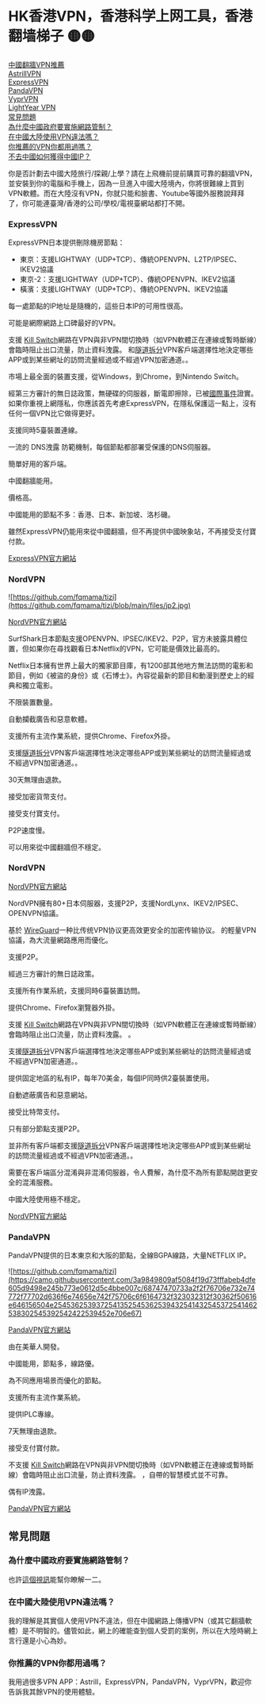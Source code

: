 # HK香港VPN，香港科学上网工具，香港翻墙梯子 🟡🟡


<div class="lwptoc_items lwptoc_items-visible">
    <div class="lwptoc_itemWrap"><div class="lwptoc_item">    <a href="#zhong_guo_fan_qiangVPN_tui_jian">
                <span class="lwptoc_item_label">中國翻牆VPN推薦</span>
    </a>
    <div class="lwptoc_itemWrap"><div class="lwptoc_item">    <a href="#AstrillVPN">
                <span class="lwptoc_item_label">AstrillVPN</span>
    </a>
    </div><div class="lwptoc_item">    <a href="#ExpressVPN">
                <span class="lwptoc_item_label">ExpressVPN</span>
    </a>
    </div><div class="lwptoc_item">    <a href="#PandaVPN">
                <span class="lwptoc_item_label">PandaVPN</span>
    </a>
    </div><div class="lwptoc_item">    <a href="#VyprVPN">
                <span class="lwptoc_item_label">VyprVPN</span>
    </a>
    </div><div class="lwptoc_item">    <a href="#LightYear_VPN">
                <span class="lwptoc_item_label">LightYear VPN</span>
    </a>
    </div></div></div><div class="lwptoc_item">    <a href="#chang_jian_wen_ti">
                <span class="lwptoc_item_label">常見問題</span>
    </a>
    <div class="lwptoc_itemWrap"><div class="lwptoc_item">    <a href="#wei_shen_me_zhong_guo_zheng_fu_yao_shi_shi_wang_lu_guan_zhi">
                <span class="lwptoc_item_label">為什麼中國政府要實施網路管制？</span>
    </a>
    </div><div class="lwptoc_item">    <a href="#zai_zhong_guo_da_lu_shi_yongVPN_wei_fa_ma">
                <span class="lwptoc_item_label">在中國大陸使用VPN違法嗎？</span>
    </a>
    </div><div class="lwptoc_item">    <a href="#ni_tui_jian_deVPN_ni_dou_yong_guo_ma">
                <span class="lwptoc_item_label">你推薦的VPN你都用過嗎？</span>
    </a>
    </div><div class="lwptoc_item">    <a href="#bu_qu_zhong_guo_ru_he_huo_de_zhong_guoIP">
                <span class="lwptoc_item_label">不去中國如何獲得中國IP？</span>
    </a>
    </div></div></div></div></div>
</div></div>
<p>你是否計劃去中國大陸旅行/探親/上學？請在上飛機前提前購買可靠的翻牆VPN，並安裝到你的電腦和手機上，因為一旦進入中國大陸境內，你將很難線上買到VPN軟體。而在大陸沒有VPN，你就只能和臉書、Youtube等國外服務說拜拜了，你可能連臺灣/香港的公司/學校/電視臺網站都打不開。</p>





<h3><span id="ExpressVPN">ExpressVPN</span></h3>

<p>ExpressVPN日本提供刪除機房節點：</p>



<ul><li>東京：支援LIGHTWAY（UDP+TCP）、傳統OPENVPN、L2TP/IPSEC、IKEV2協議</li><li>東京-2：支援LIGHTWAY（UDP+TCP）、傳統OPENVPN、IKEV2協議</li><li>橫濱：支援LIGHTWAY（UDP+TCP）、傳統OPENVPN、IKEV2協議</li></ul>



<p>每一處節點的IP地址是隨機的，這些日本IP的可用性很高。</p>



<p>



</p><p class="pro">可能是網際網路上口碑最好的VPN。</p>



<p class="pro">支援 <span class="glossary-tooltip glossary-term-73" tabindex="0"><span class="glossary-link"><a href="https://www.youtube.com/watch?v=HZqZ5oMBJ7A" target="_blank">Kill Switch</a></span><span class="hidden glossary-tooltip-content clearfix"><span class="glossary-tooltip-text">網路在VPN與非VPN間切換時（如VPN軟體正在連線或暫時斷線）會臨時阻止出口流量，防止資料洩露。</span></span></span> 和<span class="glossary-tooltip glossary-term-86" tabindex="0"><span class="glossary-link"><a href="https://www.youtube.com/watch?v=25maiR0IeRw" target="_blank">隧道拆分</a></span><span class="hidden glossary-tooltip-content clearfix"><span class="glossary-tooltip-text">VPN客戶端選擇性地決定哪些APP或到某些網址的訪問流量經過或不經過VPN加密通道。</span></span></span>。</p>



<p class="pro">市場上最全面的裝置支援，從Windows，到Chrome，到Nintendo Switch。</p>



<p class="pro">經第三方審計的無日誌政策，無硬碟的伺服器，斷電即擦除，已被<a href="https://en.wikipedia.org/wiki/ExpressVPN#Assassination_of_Andrei_Karlov" class="rank-math-link" target="_blank" rel="noopener">國際事件</a>證實。如果你重視上網隱私，你應該首先考慮ExpressVPN，在隱私保護這一點上，沒有任何一個VPN比它做得更好。</p>



<p class="pro">支援同時5臺裝置連線。</p>



<p class="pro">一流的 DNS洩露 防範機制，每個節點都部署受保護的DNS伺服器。</p>



<p class="pro">簡單好用的客戶端。</p>



<p class="pro">中國翻牆能用。</p>



<p class="con">價格高。</p>



<p class="con">中國能用的節點不多：香港、日本、新加坡、洛杉磯。</p>



<p class="con">雖然ExpressVPN仍能用來從中國翻牆，但不再提供中國映象站，不再接受支付寶付款。</p>



<div class="wp-container-6205cd6f72ad1 wp-block-buttons is-content-justification-center">
<div class="wp-block-button is-style-fill"><a class="wp-block-button__link" href="https://www.xvuslink.com/?a_fid=tizi_vpn&chan=gitfqmama&data1=japanVPN" rel="nofollow noopener" target="_blank">ExpressVPN官方網站</a></div>
</div>



<h3><span id="NordVPN">NordVPN</span></h3>


![https://github.com/fqmama/tizi](https://github.com/fqmama/tizi/blob/main/files/jp2.jpg)


<div class="wp-container-6205cd6f730ec wp-block-buttons is-content-justification-center">
<div class="wp-block-button is-style-fill"><a class="wp-block-button__link" href="http://get.affiliatescn.net/aff_c?offer_id=153&aff_id=38201&source=github&aff_sub=gitfqmama&aff_sub2=japanVPN" rel="nofollow noopener" target="_blank">NordVPN官方網站</a></div>
</div>







<p>SurfShark日本節點支援OPENVPN、IPSEC/IKEV2、P2P，官方未披露具體位置，但如果你在尋找觀看日本Netflix的VPN，它可能是價效比最高的。</p>



<p>Netflix日本擁有世界上最大的獨家節目庫，有1200部其他地方無法訪問的電影和節目，例如《被盜的身份》或《石博士》。內容從最新的節目和動漫到歷史上的經典和獨立電影。</p>



<p>



</p><p class="pro">不限裝置數量。</p>



<p class="pro">自動攔截廣告和惡意軟體。</p>



<p class="pro">支援所有主流作業系統，提供Chrome、Firefox外掛。</p>



<p class="pro">支援<span class="glossary-tooltip glossary-term-86" tabindex="0"><span class="glossary-link"><a href="https://www.youtube.com/watch?v=25maiR0IeRw" target="_blank">隧道拆分</a></span><span class="hidden glossary-tooltip-content clearfix"><span class="glossary-tooltip-text">VPN客戶端選擇性地決定哪些APP或到某些網址的訪問流量經過或不經過VPN加密通道。</span></span></span>。</p>



<p class="pro">30天無理由退款。</p>



<p class="pro">接受加密貨幣支付。</p>



<p class="pro">接受支付寶支付。</p>



<p class="con">P2P速度慢。</p>



<p class="con">可以用來從中國翻牆但不穩定。</p>




<h3><span id="NordVPN">NordVPN</span></h3>






<div class="wp-container-6205cd6f73d60 wp-block-buttons is-content-justification-center">
<div class="wp-block-button is-style-fill"><a class="wp-block-button__link" href="http://get.affiliatescn.net/aff_c?offer_id=153&aff_id=38201&source=github&aff_sub=gitfqmama&aff_sub2=japanVPN" rel="nofollow noopener" target="_blank">NordVPN官方網站</a></div>
</div>







<p>NordVPN擁有80+日本伺服器，支援P2P，支援NordLynx、IKEV2/IPSEC、OPENVPN協議。</p>



<p>



</p><p class="pro">基於 <span class="glossary-tooltip glossary-term-60" tabindex="0"><span class="glossary-link"><a href="https://www.wireguard.com/" target="_blank">WireGuard</a></span><span class="hidden glossary-tooltip-content clearfix"><span class="glossary-tooltip-text">一种比传统VPN协议更高效更安全的加密传输协议。</span></span></span> 的輕量VPN協議，為大流量網路應用而優化。</p>



<p class="pro">支援P2P。</p>



<p class="pro">經過三方審計的無日誌政策。</p>



<p class="pro">支援所有作業系統，支援同時6臺裝置訪問。</p>



<p class="pro">提供Chrome、Firefox瀏覽器外掛。</p>



<p class="pro">支援 <span class="glossary-tooltip glossary-term-73" tabindex="0"><span class="glossary-link"><a href="https://www.youtube.com/watch?v=HZqZ5oMBJ7A" target="_blank">Kill Switch</a></span><span class="hidden glossary-tooltip-content clearfix"><span class="glossary-tooltip-text">網路在VPN與非VPN間切換時（如VPN軟體正在連線或暫時斷線）會臨時阻止出口流量，防止資料洩露。</span></span></span> 。</p>



<p class="pro">支援<span class="glossary-tooltip glossary-term-86" tabindex="0"><span class="glossary-link"><a href="https://www.youtube.com/watch?v=25maiR0IeRw" target="_blank">隧道拆分</a></span><span class="hidden glossary-tooltip-content clearfix"><span class="glossary-tooltip-text">VPN客戶端選擇性地決定哪些APP或到某些網址的訪問流量經過或不經過VPN加密通道。</span></span></span>。</p>



<p class="pro">提供固定地區的私有IP，每年70美金，每個IP同時供2臺裝置使用。</p>



<p class="pro">自動遮蔽廣告和惡意網站。</p>



<p class="pro">接受比特幣支付。</p>



<p class="con">只有部分節點支援P2P。</p>



<p class="con">並非所有客戶端都支援<span class="glossary-tooltip glossary-term-86" tabindex="0"><span class="glossary-link"><a href="https://www.youtube.com/watch?v=25maiR0IeRw" target="_blank">隧道拆分</a></span><span class="hidden glossary-tooltip-content clearfix"><span class="glossary-tooltip-text">VPN客戶端選擇性地決定哪些APP或到某些網址的訪問流量經過或不經過VPN加密通道。</span></span></span>。</p>



<p class="con">需要在客戶端區分混淆與非混淆伺服器，令人費解，為什麼不為所有節點開啟更安全的混淆服務。</p>



<p class="con">中國大陸使用極不穩定。</p>



<div class="wp-container-6205cd6f742b7 wp-block-buttons is-content-justification-center">
<div class="wp-block-button is-style-fill"><a class="wp-block-button__link" href="http://get.affiliatescn.net/aff_c?offer_id=153&aff_id=38201&source=github&aff_sub=gitfqmama&aff_sub2=japanVPN" rel="nofollow noopener" target="_blank">NordVPN官方網站</a></div>
</div>




<h3><span id="PandaVPN">PandaVPN</span></h3>








<p>PandaVPN提供的日本東京和大阪的節點，全線BGPA線路，大量NETFLIX IP。</p>



![https://github.com/fqmama/tizi](https://camo.githubusercontent.com/3a9849809af5084f19d73fffabeb4dfe605d9498e245b773e0612d5c4bbe007c/68747470733a2f2f76706e732e74772f77702d636f6e74656e742f75706c6f6164732f323032312f30362f50616e646156504e2545362539372541352545362539432541432545372541462538302545392542422539452e706e67)

<div class="wp-container-6205cd6f75332 wp-block-buttons is-content-justification-center">
<div class="wp-block-button is-style-fill"><a class="wp-block-button__link" href="https://www.pantoto.xyz/r/22216799" rel="nofollow noopener" target="_blank">PandaVPN官方網站</a></div>
</div>


<p>



</p><p class="pro">由在美華人開發。</p>



<p class="pro">中國能用，節點多，線路優。</p>



<p class="pro">為不同應用場景而優化的節點。</p>



<p class="pro">支援所有主流作業系統。</p>



<p class="pro">提供IPLC專線。</p>



<p class="pro">7天無理由退款。</p>



<p class="pro">接受支付寶付款。</p>



<p class="con">不支援 <span class="glossary-tooltip glossary-term-73" tabindex="0"><span class="glossary-link"><a href="https://www.youtube.com/watch?v=HZqZ5oMBJ7A" target="_blank">Kill Switch</a></span><span class="hidden glossary-tooltip-content clearfix"><span class="glossary-tooltip-text">網路在VPN與非VPN間切換時（如VPN軟體正在連線或暫時斷線）會臨時阻止出口流量，防止資料洩露。</span></span></span> ，自帶的智慧模式並不可靠。</p>



<p class="con">偶有IP洩露。</p>



<div class="wp-container-6205cd6f75332 wp-block-buttons is-content-justification-center">
<div class="wp-block-button is-style-fill"><a class="wp-block-button__link" href="https://www.pantoto.xyz/r/22216799" rel="nofollow noopener" target="_blank">PandaVPN官方網站</a></div>
</div>


<h2><span id="chang_jian_wen_ti">常見問題</span></h2>


<div id="rank-math-faq" class="rank-math-block">
<div class="rank-math-list ">
<div id="faq-question-1619508056726" class="rank-math-list-item">
<h3 class="rank-math-question "><span id="wei_shen_me_zhong_guo_zheng_fu_yao_shi_shi_wang_lu_guan_zhi">為什麼中國政府要實施網路管制？</span></h3>
<div class="rank-math-answer "><p>也許<a href="https://www.youtube.com/watch?v=uz-f9pzOsL8" class="rank-math-link" target="_blank" rel="noopener">這個視訊</a>能幫你瞭解一二。</p>
</div>
</div>
<div id="faq-question-1619508487058" class="rank-math-list-item">
<h3 class="rank-math-question "><span id="zai_zhong_guo_da_lu_shi_yongVPN_wei_fa_ma">在中國大陸使用VPN違法嗎？</span></h3>
<div class="rank-math-answer "><p>我的理解是其實個人使用VPN不違法，但在中國網路上傳播VPN（或其它翻牆軟體）是不明智的。儘管如此，網上的確能查到個人受罰的案例，所以在大陸時網上言行還是小心為妙。</p>
</div>
</div>
<div id="faq-question-1621847726286" class="rank-math-list-item">
<h3 class="rank-math-question "><span id="ni_tui_jian_deVPN_ni_dou_yong_guo_ma">你推薦的VPN你都用過嗎？</span></h3>
<div class="rank-math-answer "><p>我用過很多VPN APP：Astrill，ExpressVPN，PandaVPN，VyprVPN，歡迎你告訴我其餘VPN的使用體驗。</p>
</div>
</div>

</div>
</div>
</div>


<p></p>		</div>
